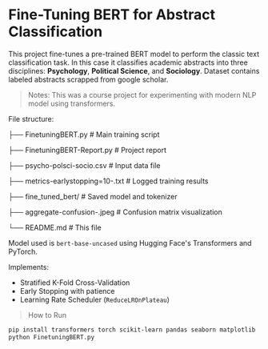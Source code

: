 # Fine-Tuning BERT for Abstract Classification

This project fine-tunes a pre-trained BERT model to perform the classic text classification task. 
In this case it classifies academic abstracts into three disciplines: **Psychology**, **Political Science**, and **Sociology**. Dataset contains labeled abstracts scrapped from google scholar.

> Notes: This was a course project for experimenting with modern NLP model using transformers.

File structure:

├── FinetuningBERT.py # Main training script

├── FinetuningBERT-Report.py # Project report

├── psycho-polsci-socio.csv # Input data file

├── metrics-earlystopping=10-.txt # Logged training results

├── fine_tuned_bert/ # Saved model and tokenizer

├── aggregate-confusion-.jpeg # Confusion matrix visualization

└── README.md # This file

Model used is `bert-base-uncased` using Hugging Face's Transformers and PyTorch.

Implements:
- Stratified K-Fold Cross-Validation
- Early Stopping with patience
- Learning Rate Scheduler (`ReduceLROnPlateau`)



>  How to Run

```bash
pip install transformers torch scikit-learn pandas seaborn matplotlib
python FinetuningBERT.py
